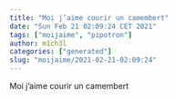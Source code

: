 ```yaml
---
title: "Moi j’aime courir un camembert"
date: "Sun Feb 21 02:09:24 CET 2021"
tags: ["moijaime", "pipotron"]
author: m1ch3l
categories: ["generated"]
slug: "moijaime/2021-02-21-02:09:24"
---
```


Moi j’aime courir un camembert
